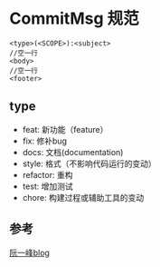 # CommitMsg 规范

`<type>(<SCOPE>):<subject> `   
`//空一行  `  
`<body>`    
`//空一行`   
`<footer>`  

## type

* feat: 新功能（feature）
* fix: 修补bug
* docs: 文档(documentation)
* style: 格式（不影响代码运行的变动）
* refactor: 重构
* test: 增加测试
* chore: 构建过程或辅助工具的变动

## 参考
[阮一峰blog](http://www.ruanyifeng.com/blog/2016/01/commit_message_change_log.html)
